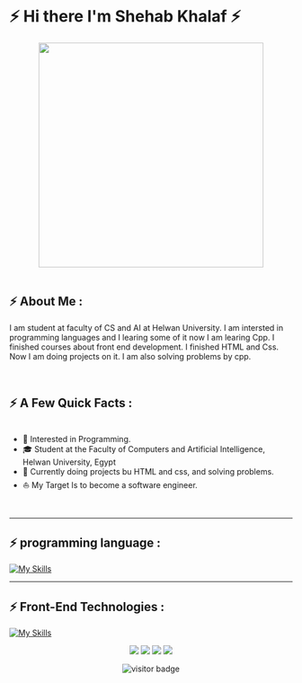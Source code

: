 # ⚡ Hi there I'm Shehab Khalaf ⚡

<div align="center">
<img src="[https://i.imgur.com/8MupZHY.gif](https://media.giphy.com/media/qgQUggAC3Pfv687qPC/giphy.gif)" width="400px"/>
</div>

<br>

## ⚡ About Me :

I am student at faculty of CS and AI at Helwan University. I am intersted in programming languages and I learing some of it now I am learing Cpp. I finished courses about front end development. I finished HTML and Css. Now I am doing projects on it. I am also solving problems by cpp.

<br>

## ⚡ A Few Quick Facts :


<ul>

  <br>
  
<li> 🧐   Interested in Programming.</li>
<li> 🎓   Student at the Faculty of Computers and Artificial Intelligence, Helwan University, Egypt</li>
<li> 🌱   Currently doing projects bu HTML and css, and solving problems.</li>
<li> ⛵   My Target Is to become a software engineer.</li>
</ul>

<br>

<hr>

## ⚡ programming language :

[![My Skills](https://skillicons.dev/icons?i=cpp)](https://skillicons.dev)

<hr>

## ⚡️ Front-End Technologies :

[![My Skills](https://skillicons.dev/icons?i=css,html,&perline=10)](https://skillicons.dev)


<p align="center">
    <a href="" alt="Twitter"><img src="https://img.shields.io/badge/Twitter-1DA1F2?style=for-the-badge&logo=twitter&logoColor=white"></a>
    <a href="https://www.linkedin.com/in/shehab-khalaf"alt="Linkedin"><img src="https://img.shields.io/badge/LinkedIn-0077B5?style=for-the-badge&logo=linkedin&logoColor=white"></a>
    <a href="[https://www.facebook.com/profile.php?id=100012970092361](https://www.facebook.com/profile.php?id=100009838080491)" alt="Facebook"><img src="https://img.shields.io/badge/Facebook-1877F2?style=for-the-badge&logo=facebook&logoColor=white"></a>
    <a href="[github](https://github.com/Shehabkhalaf)" alt="GitHub"><img src="https://img.shields.io/badge/GitHub-100000?style=for-the-badge&logo=github&logoColor=white"></a>

<p  align="center">
<!--<img src="https://visitor-badge.glitch.me/badge?page_id=halfrost.halfrost" alt="visitor badge"/>-->
<img src="https://visitor-badge.laobi.icu/badge?page_id=halfrost.halfrost" alt="visitor badge"/>       
</p>

</p>



